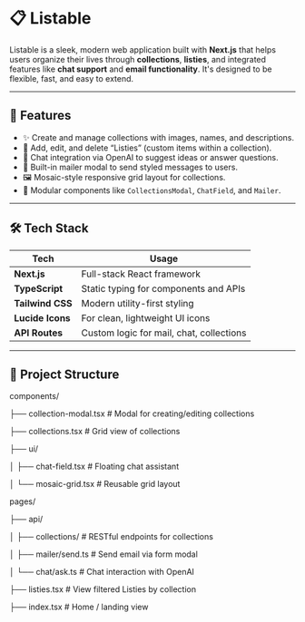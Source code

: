 # 📋 Listable

Listable is a sleek, modern web application built with **Next.js** that helps users organize their lives through **collections**, **listies**, and integrated features like **chat support** and **email functionality**. It's designed to be flexible, fast, and easy to extend.

---

## 🚀 Features

- ✨ Create and manage collections with images, names, and descriptions.
- 📝 Add, edit, and delete “Listies” (custom items within a collection).
- 🧠 Chat integration via OpenAI to suggest ideas or answer questions.
- 💌 Built-in mailer modal to send styled messages to users.
- 🖼️ Mosaic-style responsive grid layout for collections.
- 🧱 Modular components like `CollectionsModal`, `ChatField`, and `Mailer`.

---

## 🛠️ Tech Stack

| Tech         | Usage                       |
|--------------|-----------------------------|
| **Next.js**  | Full-stack React framework  |
| **TypeScript** | Static typing for components and APIs |
| **Tailwind CSS** | Modern utility-first styling |
| **Lucide Icons** | For clean, lightweight UI icons |
| **API Routes** | Custom logic for mail, chat, collections |

---

## 📁 Project Structure
components/

├── collection-modal.tsx # Modal for creating/editing collections

├── collections.tsx # Grid view of collections

├── ui/

│ ├── chat-field.tsx # Floating chat assistant

│ └── mosaic-grid.tsx # Reusable grid layout

pages/

├── api/

│ ├── collections/ # RESTful endpoints for collections

│ ├── mailer/send.ts # Send email via form modal

│ └── chat/ask.ts # Chat interaction with OpenAI

├── listies.tsx # View filtered Listies by collection

├── index.tsx # Home / landing view
